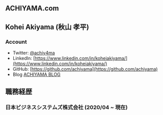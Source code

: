 ## ACHIYAMA.com

## Kohei Akiyama (秋山 孝平)

### Account

- Twitter: [@achiy4ma](https://twitter.com/achiy4ma)
- LinkedIn: [https://www.linkedin.com/in/koheiakiyama/](https://www.linkedin.com/in/koheiakiyama/)
- GitHub: [https://github.com/achiyama](https://github.com/achiyama)
- Blog [ACHIYAMA BLOG](https://achiyama.com)

## 職務経歴

### 日本ビジネスシステムズ株式会社 (2020/04 ~ 現在)
